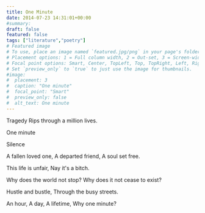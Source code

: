 ```yaml
---
title: One Minute
date: 2014-07-23 14:31:01+00:00
#summary:
draft: false
featured: false
tags: ["literature","poetry"]
# Featured image
# To use, place an image named `featured.jpg/png` in your page's folder.
# Placement options: 1 = Full column width, 2 = Out-set, 3 = Screen-width
# Focal point options: Smart, Center, TopLeft, Top, TopRight, Left, Right, BottomLeft, Bottom, BottomRight
# Set `preview_only` to `true` to just use the image for thumbnails.
#image:
#  placement: 3
#  caption: "One minute"
#  focal_point: "Smart"
#  preview_only: false
#  alt_text: One minute
---
```


Tragedy
Rips through a million lives.

One minute

Silence

A fallen loved one,
A departed friend,
A soul set free.

<!-- more -->

This life is unfair,
Nay it's a bitch.

Why does the world not stop?
Why does it not cease to exist?

Hustle and bustle,
Through the busy streets.

An hour,
A day,
A lifetime,
Why one minute?

